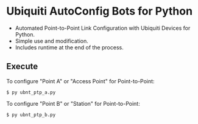 # Ubiquiti AutoConfig Bots for Python

* Automated Point-to-Point Link Configuration with Ubiquiti Devices for Python.
* Simple use and modification.
* Includes runtime at the end of the process.

## Execute

To configure "Point A" or "Access Point" for Point-to-Point:

	$ py ubnt_ptp_a.py

To configure "Point B" or "Station" for Point-to-Point:

	$ py ubnt_ptp_b.py

